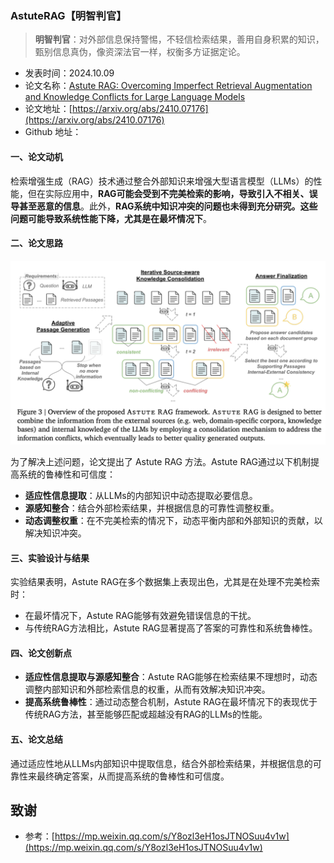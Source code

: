 ### AstuteRAG【明智判官】
> **明智判官**：对外部信息保持警惕，不轻信检索结果，善用自身积累的知识，甄别信息真伪，像资深法官一样，权衡多方证据定论。
>

* 发表时间：2024.10.09
* 论文名称：[Astute RAG: Overcoming Imperfect Retrieval Augmentation and Knowledge Conflicts for Large Language Models](https://arxiv.org/abs/2410.07176)
* 论文地址：[https://arxiv.org/abs/2410.07176](https://arxiv.org/abs/2410.07176)
* Github 地址：

#### 一、论文动机

检索增强生成（RAG）技术通过整合外部知识来增强大型语言模型（LLMs）的性能，但在实际应用中，**RAG可能会受到不完美检索的影响，导致引入不相关、误导甚至恶意的信息**。此外，**RAG系统中知识冲突的问题也未得到充分研究。这些问题可能导致系统性能下降，尤其是在最坏情况下**。

#### 二、论文思路

![](20241009_AstuteRAG/img/v2-2d07d0c674d089265d3920720e62de23_1440w.png)

为了解决上述问题，论文提出了 Astute RAG 方法。Astute RAG通过以下机制提高系统的鲁棒性和可信度：

- **适应性信息提取**：从LLMs的内部知识中动态提取必要信息。
- **源感知整合**：结合外部检索结果，并根据信息的可靠性调整权重。
- **动态调整权重**：在不完美检索的情况下，动态平衡内部和外部知识的贡献，以解决知识冲突。

#### 三、实验设计与结果

实验结果表明，Astute RAG在多个数据集上表现出色，尤其是在处理不完美检索时：

- 在最坏情况下，Astute RAG能够有效避免错误信息的干扰。
- 与传统RAG方法相比，Astute RAG显著提高了答案的可靠性和系统鲁棒性。

#### 四、论文创新点

- **适应性信息提取与源感知整合**：Astute RAG能够在检索结果不理想时，动态调整内部知识和外部检索信息的权重，从而有效解决知识冲突。
- **提高系统鲁棒性**：通过动态整合机制，Astute RAG在最坏情况下的表现优于传统RAG方法，甚至能够匹配或超越没有RAG的LLMs的性能。

#### 五、论文总结

通过适应性地从LLMs内部知识中提取信息，结合外部检索结果，并根据信息的可靠性来最终确定答案，从而提高系统的鲁棒性和可信度。

## 致谢

* 参考：[https://mp.weixin.qq.com/s/Y8ozl3eH1osJTNOSuu4v1w](https://mp.weixin.qq.com/s/Y8ozl3eH1osJTNOSuu4v1w)
